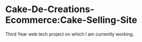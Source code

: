 # Cake-De-Creations-Ecommerce:Cake-Selling-Site
Third Year web tech project on which I am currently working.

